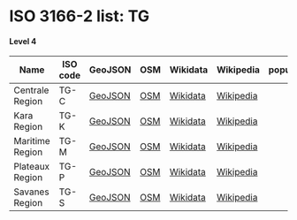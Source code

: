 # ISO 3166-2 list: TG


#### Level 4
Name | ISO code | GeoJSON | OSM | Wikidata | Wikipedia | population 
--- | --- | --- | --- | --- | --- | --- 
Centrale Region | TG-C | [GeoJSON](../../export/geojson/q7/iso2/TG/TG-C.geojson) | [OSM](https://www.openstreetmap.org/relation/3338091) | [Wikidata](https://www.wikidata.org/wiki/Q316220) | [Wikipedia](http://en.wikipedia.org/wiki/en%3ACentrale%20Region%2C%20Togo) | 
Kara Region | TG-K | [GeoJSON](../../export/geojson/q7/iso2/TG/TG-K.geojson) | [OSM](https://www.openstreetmap.org/relation/3338038) | [Wikidata](https://www.wikidata.org/wiki/Q316216) | [Wikipedia](http://en.wikipedia.org/wiki/en%3AKara%20Region) | 
Maritime Region | TG-M | [GeoJSON](../../export/geojson/q7/iso2/TG/TG-M.geojson) | [OSM](https://www.openstreetmap.org/relation/3338188) | [Wikidata](https://www.wikidata.org/wiki/Q316291) | [Wikipedia](http://en.wikipedia.org/wiki/en%3AMaritime%20Region) | 
Plateaux Region | TG-P | [GeoJSON](../../export/geojson/q7/iso2/TG/TG-P.geojson) | [OSM](https://www.openstreetmap.org/relation/3338185) | [Wikidata](https://www.wikidata.org/wiki/Q316306) | [Wikipedia](http://en.wikipedia.org/wiki/en%3APlateaux%20Region%2C%20Togo) | 
Savanes Region | TG-S | [GeoJSON](../../export/geojson/q7/iso2/TG/TG-S.geojson) | [OSM](https://www.openstreetmap.org/relation/402968) | [Wikidata](https://www.wikidata.org/wiki/Q279945) | [Wikipedia](http://en.wikipedia.org/wiki/en%3ASavanes%20Region%2C%20Togo) | 
